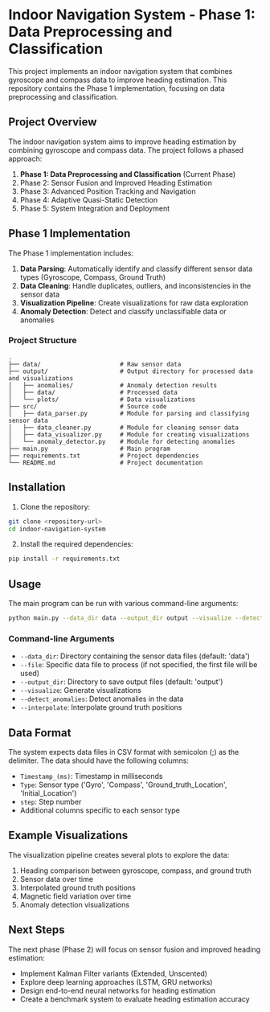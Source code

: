 # Indoor Navigation System - Phase 1: Data Preprocessing and Classification

This project implements an indoor navigation system that combines gyroscope and compass data to improve heading estimation. This repository contains the Phase 1 implementation, focusing on data preprocessing and classification.

## Project Overview

The indoor navigation system aims to improve heading estimation by combining gyroscope and compass data. The project follows a phased approach:

1. **Phase 1: Data Preprocessing and Classification** (Current Phase)
2. Phase 2: Sensor Fusion and Improved Heading Estimation
3. Phase 3: Advanced Position Tracking and Navigation
4. Phase 4: Adaptive Quasi-Static Detection
5. Phase 5: System Integration and Deployment

## Phase 1 Implementation

The Phase 1 implementation includes:

1. **Data Parsing**: Automatically identify and classify different sensor data types (Gyroscope, Compass, Ground Truth)
2. **Data Cleaning**: Handle duplicates, outliers, and inconsistencies in the sensor data
3. **Visualization Pipeline**: Create visualizations for raw data exploration
4. **Anomaly Detection**: Detect and classify unclassifiable data or anomalies

### Project Structure

```
.
├── data/                      # Raw sensor data
├── output/                    # Output directory for processed data and visualizations
│   ├── anomalies/             # Anomaly detection results
│   ├── data/                  # Processed data
│   └── plots/                 # Data visualizations
├── src/                       # Source code
│   ├── data_parser.py         # Module for parsing and classifying sensor data
│   ├── data_cleaner.py        # Module for cleaning sensor data
│   ├── data_visualizer.py     # Module for creating visualizations
│   └── anomaly_detector.py    # Module for detecting anomalies
├── main.py                    # Main program
├── requirements.txt           # Project dependencies
└── README.md                  # Project documentation
```

## Installation

1. Clone the repository:
```bash
git clone <repository-url>
cd indoor-navigation-system
```

2. Install the required dependencies:
```bash
pip install -r requirements.txt
```

## Usage

The main program can be run with various command-line arguments:

```bash
python main.py --data_dir data --output_dir output --visualize --detect_anomalies --interpolate
```

### Command-line Arguments

- `--data_dir`: Directory containing the sensor data files (default: 'data')
- `--file`: Specific data file to process (if not specified, the first file will be used)
- `--output_dir`: Directory to save output files (default: 'output')
- `--visualize`: Generate visualizations
- `--detect_anomalies`: Detect anomalies in the data
- `--interpolate`: Interpolate ground truth positions

## Data Format

The system expects data files in CSV format with semicolon (;) as the delimiter. The data should have the following columns:
- `Timestamp_(ms)`: Timestamp in milliseconds
- `Type`: Sensor type ('Gyro', 'Compass', 'Ground_truth_Location', 'Initial_Location')
- `step`: Step number
- Additional columns specific to each sensor type

## Example Visualizations

The visualization pipeline creates several plots to explore the data:

1. Heading comparison between gyroscope, compass, and ground truth
2. Sensor data over time
3. Interpolated ground truth positions
4. Magnetic field variation over time
5. Anomaly detection visualizations

## Next Steps

The next phase (Phase 2) will focus on sensor fusion and improved heading estimation:
- Implement Kalman Filter variants (Extended, Unscented)
- Explore deep learning approaches (LSTM, GRU networks)
- Design end-to-end neural networks for heading estimation
- Create a benchmark system to evaluate heading estimation accuracy